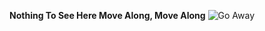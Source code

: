 **Nothing To See Here Move Along, Move Along**
![Go Away](https://media.giphy.com/media/jFOfst9YpIARG/giphy.gif)
